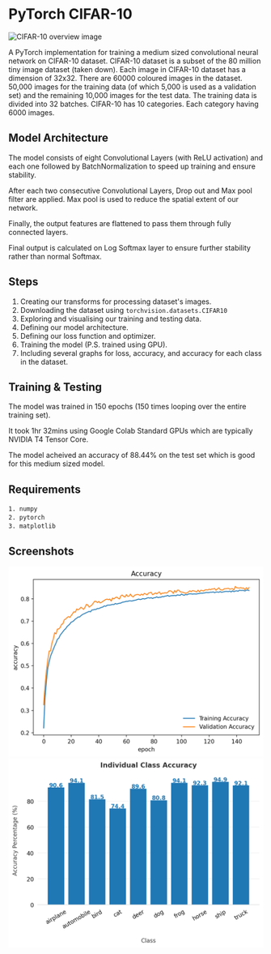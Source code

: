 
# PyTorch CIFAR-10

![CIFAR-10 overview image](https://static.packt-cdn.com/products/9781838823412/graphics/Images/B14761_04_12.png)

A PyTorch implementation for training a medium sized convolutional neural network on CIFAR-10 dataset. CIFAR-10 dataset is a subset of the 80 million tiny image dataset (taken down). Each image in CIFAR-10 dataset has a dimension of 32x32. There are 60000 coloured images in the dataset. 50,000 images for the training data (of which 5,000 is used as a validation set) and the remaining 10,000 images for the test data. The training data is divided into 32 batches. CIFAR-10 has 10 categories. Each category having 6000 images.
## Model Architecture

The model consists of eight Convolutional Layers (with ReLU activation) and each one followed by BatchNormalization to speed up training and ensure stability. 

After each two consecutive Convolutional Layers, Drop out and Max pool filter are applied. Max pool is used to reduce the spatial extent of our network.

Finally, the output features are flattened to pass them through fully connected layers.

Final output is calculated on Log Softmax layer to ensure further stability rather than normal Softmax.
## Steps

1. Creating our transforms for processing dataset's images.
2. Downloading the dataset using ```torchvision.datasets.CIFAR10```
3. Exploring and visualising our training and testing data.
4. Defining our model architecture.
5. Defining our loss function and optimizer.
6. Training the model (P.S. trained using GPU).
7. Including several graphs for loss, accuracy, and accuracy for each class in the dataset.
## Training & Testing

The model was trained in 150 epochs (150 times looping over the entire training set).

It took 1hr 32mins using Google Colab Standard GPUs which are typically NVIDIA T4 Tensor Core.

The model acheived an accuracy of 88.44% on the test set which is good for this medium sized model.
## Requirements

```bash
1. numpy
2. pytorch
3. matplotlib
```
    
## Screenshots

![Accuracy Results](images/accuracy.png)
![Classes Accuracy](images/class_accuracy.png)

